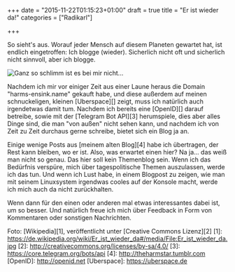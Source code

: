 +++
date = "2015-11-22T01:15:23+01:00"
draft = true
title = "Er ist wieder da!"
categories = ["Radikarl"]

+++

So sieht's aus. Worauf jeder Mensch auf diesem Planeten gewartet hat, ist endlich eingetroffen: Ich blogge (wieder). Sicherlich nicht oft und sicherlich nicht sinnvoll, aber ich blogge.

![Ganz so schlimm ist es bei mir nicht...](/images/Er_ist_wieder_da.jpg)
<!--more-->

Nachdem ich mir vor einiger Zeit aus einer Laune heraus die Domain "harms-ensink.name" gekauft habe, und diese außerdem auf meinen schnuckeligen, kleinen [Uberspace][] zeigt, muss ich natürlich auch irgendetwas damit tum. Nachdem ich bereits eine [OpenID][] darauf betreibe, sowie mit der [Telegram Bot API][3] herumspiele, dies aber alles Dinge sind, die man "von außen" nicht sehen kann, und nachdem ich von Zeit zu Zeit durchaus gerne schreibe, bietet sich ein Blog ja an.

Einige wenige Posts aus [meinem alten Blog][4] habe ich übertragen, der Rest kann bleiben, wo er ist. Also, was erwartet einen hier? Na ja... das weiß man nicht so genau. Das hier soll kein Themenblog sein. Wenn ich das Bedürfnis verspüre, mich über tagespolitische Themen auszulassen, werde ich das tun. Und wenn ich Lust habe, in einem Blogpost zu zeigen, wie man mit seinem Linuxsystem irgendwas cooles auf der Konsole macht, werde ich mich auch da nicht zurückhalten.

Wenn dann für den einen oder anderen mal etwas interessantes dabei ist, um so besser. Und natürlich freue ich mich über Feedback in Form von Kommentaren oder sonstigen Nachrichten.



Foto: [Wikipedia][1], veröffentlicht unter [Creative Commons Lizenz][2]
[1]: https://de.wikipedia.org/wiki/Er_ist_wieder_da#/media/File:Er_ist_wieder_da.jpg
[2]: http://creativecommons.org/licenses/by-sa/4.0/
[3]: https://core.telegram.org/bots/api
[4]: http://theharmstar.tumblr.com
[OpenID]: http://openid.net
[Uberspace]: https://uberspace.de


